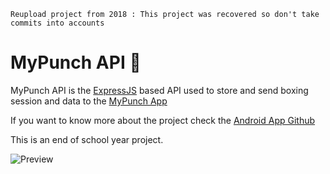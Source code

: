 ``Reupload project from 2018 : This project was recovered so don't take commits into accounts``

# MyPunch API 🥊

MyPunch API is the [ExpressJS](https://expressjs.com/fr/) based API used to store and send boxing session and data to the [MyPunch App](https://github.com/Amealky/MyPunch/tree/master)

If you want to know more about the project check the [Android App Github](https://github.com/Amealky/MyPunch/tree/master)

This is an end of school year project.

![Preview](https://i.ibb.co/jTbSybv/Capture-d-e-cran-2024-01-23-a-23-01-50.png)



